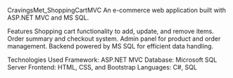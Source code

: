 CravingsMet_ShoppingCartMVC
An e-commerce web application built with ASP.NET MVC and MS SQL.

Features
Shopping cart functionality to add, update, and remove items.
Order summary and checkout system.
Admin panel for product and order management.
Backend powered by MS SQL for efficient data handling.


Technologies Used
Framework: ASP.NET MVC
Database: Microsoft SQL Server
Frontend: HTML, CSS, and Bootstrap
Languages: C#, SQL
